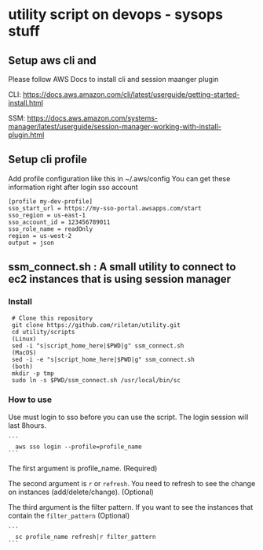 # utility script on devops - sysops stuff

## Setup aws cli and 

Please follow AWS Docs to install cli and session maanger plugin

CLI: https://docs.aws.amazon.com/cli/latest/userguide/getting-started-install.html

SSM: https://docs.aws.amazon.com/systems-manager/latest/userguide/session-manager-working-with-install-plugin.html

## Setup cli profile
Add profile configuration like this in ~/.aws/config
You can get these information right after login sso account
```
[profile my-dev-profile]
sso_start_url = https://my-sso-portal.awsapps.com/start
sso_region = us-east-1
sso_account_id = 123456789011
sso_role_name = readOnly
region = us-west-2
output = json
```

## ssm_connect.sh : A small utility to connect to ec2 instances that is using session manager 
### Install
     
     # Clone this repository 
     git clone https://github.com/riletan/utility.git
     cd utility/scripts
     (Linux)
     sed -i "s|script_home_here|$PWD|g" ssm_connect.sh
     (MacOS)
     sed -i -e "s|script_home_here|$PWD|g" ssm_connect.sh
     (both)
     mkdir -p tmp
     sudo ln -s $PWD/ssm_connect.sh /usr/local/bin/sc
     
### How to use
Use must login to sso before you can use the script. The login session will last 8hours.

    ```
      aws sso login --profile=profile_name 
    ```

The first argument is profile_name. (Required)

The second argument is `r` or `refresh`. You need to refresh to see the change on instances (add/delete/change). (Optional)

The third argument is the filter pattern. If you want to see the instances that contain the `filter_pattern` (Optional)

    ```
      sc profile_name refresh|r filter_pattern
    ```
    
